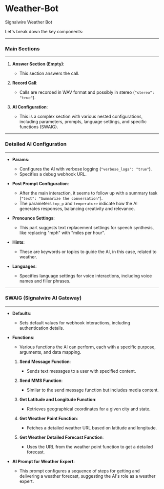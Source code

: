 # Weather-Bot
Signalwire Weather Bot



Let's break down the key components:

----------------------

### Main Sections


----------------------

1. **Answer Section (Empty)**:
   - This section answers the call.

2. **Record Call**:
   - Calls are recorded in WAV format and possibly in stereo (`"stereo": "true"`).

3. **AI Configuration**:
   - This is a complex section with various nested configurations, including parameters, prompts, language settings, and specific functions (SWAIG).


----------------------

### Detailed AI Configuration


----------------------

- **Params**:
  - Configures the AI with verbose logging (`"verbose_logs": "true"`).
  - Specifies a debug webhook URL.

- **Post Prompt Configuration**:
  - After the main interaction, it seems to follow up with a summary task (`"text": "Summarize the conversation"`).
  - The parameters `top_p` and `temperature` indicate how the AI generates responses, balancing creativity and relevance.

- **Pronounce Settings**:
  - This part suggests text replacement settings for speech synthesis, like replacing "mph" with "miles per hour".

- **Hints**:
  - These are keywords or topics to guide the AI, in this case, related to weather.

- **Languages**:
  - Specifies language settings for voice interactions, including voice names and filler phrases.


----------------------

### SWAIG (Signalwire AI Gateway)


----------------------

- **Defaults**:
  - Sets default values for webhook interactions, including authentication details.

- **Functions**: 
  - Various functions the AI can perform, each with a specific purpose, arguments, and data mapping.

   1. **Send Message Function**:
      - Sends text messages to a user with specified content.

   2. **Send MMS Function**:
      - Similar to the send message function but includes media content.

   3. **Get Latitude and Longitude Function**:
      - Retrieves geographical coordinates for a given city and state.

   4. **Get Weather Point Function**:
      - Fetches a detailed weather URL based on latitude and longitude.

   5. **Get Weather Detailed Forecast Function**:
      - Uses the URL from the weather point function to get a detailed forecast.

- **AI Prompt for Weather Expert**:
  - This prompt configures a sequence of steps for getting and delivering a weather forecast, suggesting the AI's role as a weather expert.




